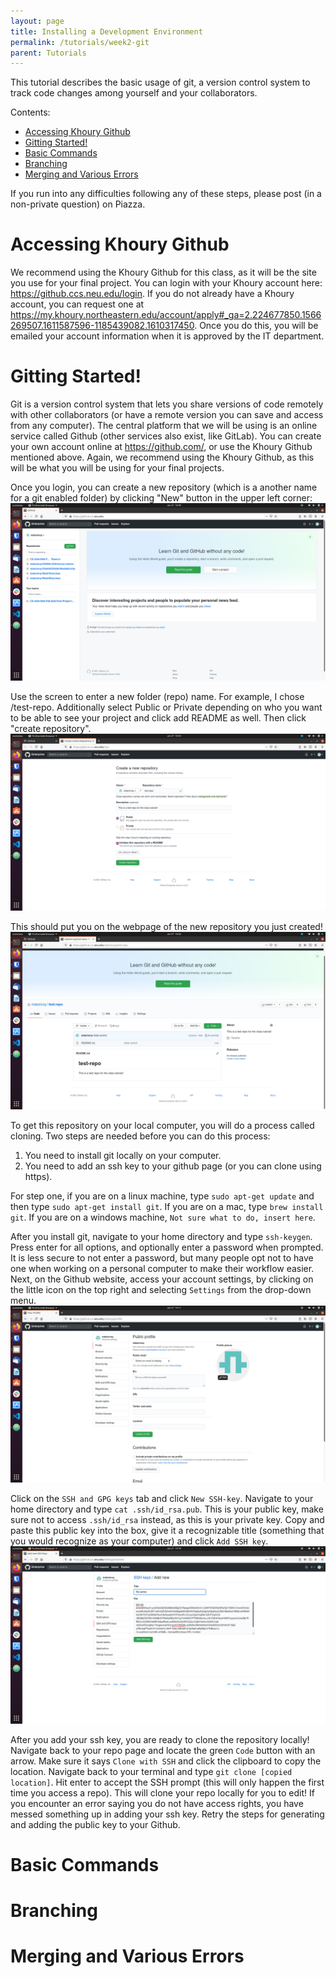 ```yaml
---
layout: page
title: Installing a Development Environment
permalink: /tutorials/week2-git
parent: Tutorials
---
```

This tutorial describes the basic usage of git, a version control system to
track code changes among yourself and your collaborators.

Contents:
* [Accessing Khoury Github](#khoury-github)
* [Gitting Started!](#gitting-started)
* [Basic Commands](#basic-commands)
* [Branching](#branching)
* [Merging and Various Errors](#merging-and-various-errors)

If you run into any difficulties following any of these steps, please post
(in a non-private question) on Piazza.

# Accessing Khoury Github

We recommend using the Khoury Github for this class, as it will be the site
you use for your final project. You can login with your Khoury account here:
https://github.ccs.neu.edu/login. If you do not already have a Khoury account,
you can request one at https://my.khoury.northeastern.edu/account/apply#_ga=2.224677850.1566269507.1611587596-1185439082.1610317450. Once you do
this, you will be emailed your account information when it is approved by the
IT department.

# Gitting Started!

Git is a version control system that lets you share versions of code remotely
with other collaborators (or have a remote version you can save and access from
any computer). The central platform that we will be using is an online service
called Github (other services also exist, like GitLab). You can create your own
account online at https://github.com/, or use the Khoury Github mentioned above.
Again, we recommend using the Khoury Github, as this will be what you will be
using for your final projects.

Once you login, you can create a new repository (which is a another name for
a git enabled folder) by clicking "New" button in the upper left corner:
    ![image](./assets/week2-git/new-repo.jpg)

Use the screen to enter a new folder (repo) name. For example, I chose
/test-repo. Additionally select Public or Private depending on who you
want to be able to see your project and click add README as well. Then click
"create repository".
    ![image](./assets/week2-git/new-repo-settings.jpg)

This should put you on the webpage of the new repository you just created!
    ![image](./assets/week2-git/new-repo-shown.jpg)

To get this repository on your local computer, you will do a process called
cloning. Two steps are needed before you can do this process:

1. You need to install git locally on your computer.
2. You need to add an ssh key to your github page (or you can clone using
  https).

For step one, if you are on a linux machine, type `sudo apt-get update` and then
type `sudo apt-get install git`.
If you are on a mac, type `brew install git`. If you are on a windows machine,
`Not sure what to do, insert here`.

After you install git, navigate to your home directory and type `ssh-keygen`.
Press enter for all options, and optionally enter a password when prompted. It
is less secure to not enter a password, but many people opt not to have one
when working on a personal computer to make their workflow easier. Next, on
the Github website, access your account settings, by clicking on the little
icon on the top right and selecting `Settings` from the drop-down menu.
    ![image](./assets/week2-git/github-settings.jpg)

Click on the `SSH and GPG keys` tab and click `New SSH-key`. Navigate to your
home directory and type `cat .ssh/id_rsa.pub`. This is your public key, make
sure not to access `.ssh/id_rsa` instead, as this is your private key. Copy
and paste this public key into the box, give it a recognizable title (something
that you would recognize as your computer) and click `Add SSH key`.
    ![image](./assets/week2-git/github-ssh-key.jpg)

After you add your ssh key, you are ready to clone the repository locally!
Navigate back to your repo page and locate the green `Code` button with an
arrow. Make sure it says `Clone with SSH` and click the clipboard to copy
the location. Navigate back to your terminal and type
`git clone [copied location]`. Hit enter to accept the SSH prompt (this will
only happen the first time you access a repo). This will clone your repo
locally for you to edit! If you encounter an error saying you do not have
access rights, you have messed something up in adding your ssh key. Retry
the steps for generating and adding the public key to your Github.

# Basic Commands

# Branching

# Merging and Various Errors
